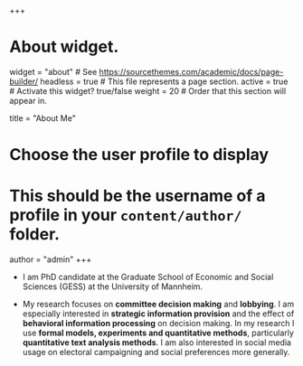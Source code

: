+++
# About widget.
widget = "about"  # See https://sourcethemes.com/academic/docs/page-builder/
headless = true  # This file represents a page section.
active = true  # Activate this widget? true/false
weight = 20  # Order that this section will appear in.

title = "About Me"


# Choose the user profile to display
# This should be the username of a profile in your `content/author/` folder.
author = "admin"
+++



* I am PhD candidate at the Graduate School of Economic and Social Sciences (GESS) at the University of Mannheim.

* My research focuses on **committee decision making** and **lobbying**. I am especially interested in **strategic information provision** and the effect of **behavioral information processing** on decision making. In my research I use **formal models, experiments and quantitative methods**, particularly **quantitative text analysis methods**. I am also interested in social media usage on electoral campaigning and social preferences more generally.
